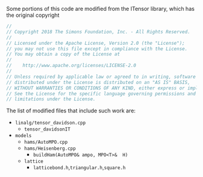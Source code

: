 Some portions of this code are modified from the ITensor library, which has the original copyright

```C++
//
// Copyright 2018 The Simons Foundation, Inc. - All Rights Reserved.
//
// Licensed under the Apache License, Version 2.0 (the "License");
// you may not use this file except in compliance with the License.
// You may obtain a copy of the License at
//
//    http://www.apache.org/licenses/LICENSE-2.0
//
// Unless required by applicable law or agreed to in writing, software
// distributed under the License is distributed on an "AS IS" BASIS,
// WITHOUT WARRANTIES OR CONDITIONS OF ANY KIND, either express or implied.
// See the License for the specific language governing permissions and
// limitations under the License.
```

The list of modified files that include such work are:
- `linalg/tensor_davidson.cpp`
  - `tensor_davidsonIT`
- `models`
  - `hams/AutoMPO.cpp`
  - `hams/Heisenberg.cpp`
    - `buildHam(AutoMPO& ampo, MPO<T>&  H)`
  - `lattice`
    - `latticebond.h`,`triangular.h`,`square.h`
